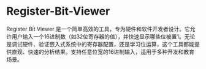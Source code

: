 # Register-Bit-Viewer
Register Bit Viewer 是一个简单高效的工具，专为硬件和软件开发者设计。它允许用户输入一个16进制数（如32位寄存器的值），并快速显示哪些位被置1。无论是调试硬件、验证嵌入式系统中的寄存器配置，还是学习位运算，这个工具都能提供直观、快速的分析结果。支持任意位宽的16进制输入，适用于多种开发和教育场景。
